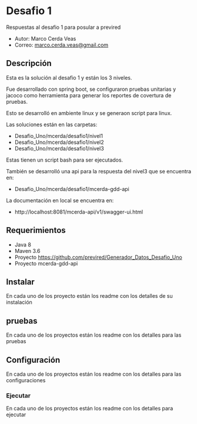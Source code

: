# Desafio 1

Respuestas al desafio 1 para posular a previred

* Autor: Marco Cerda Veas
* Correo: marco.cerda.veas@gmail.com

## Descripción

Esta es la solución al desafio 1 y están los 3 niveles.

Fue desarrollado con spring boot, se configuraron pruebas unitarias y jacoco como herramienta para generar los reportes de covertura de pruebas.

Esto se desarrolló en ambiente linux y se generaon script para linux.

Las soluciones están en las carpetas:
* Desafio_Uno/mcerda/desafio1/nivel1
* Desafio_Uno/mcerda/desafio1/nivel2
* Desafio_Uno/mcerda/desafio1/nivel3

Estas tienen un script bash para ser ejecutados.

También se desarrolló una api para la respuesta del nivel3 que se encuentra en:
* Desafio_Uno/mcerda/desafio1/mcerda-gdd-api

La documentación en local se encuentra en:
* http://localhost:8081/mcerda-api/v1/swagger-ui.html


## Requerimientos

* Java 8
* Maven 3.6
* Proyecto https://github.com/previred/Generador_Datos_Desafio_Uno
* Proyecto mcerda-gdd-api

## Instalar

En cada uno de los proyecto están los readme con los detalles de su instalación

## pruebas

En cada uno de los proyectos están los readme con los detalles para las pruebas

## Configuración

En cada uno de los proyectos están los readme con los detalles para las configuraciones


### Ejecutar

En cada uno de los proyectos están los readme con los detalles para ejecutar